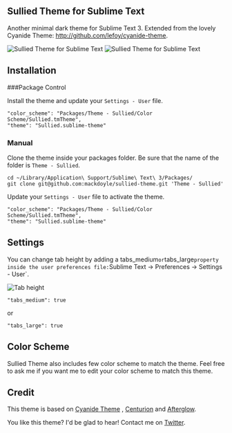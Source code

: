 Sullied Theme for Sublime Text
------------------------------------------------------------------------

Another minimal dark theme for Sublime Text 3.
Extended from the lovely Cyanide Theme: http://github.com/lefoy/cyanide-theme.

![Sullied Theme for Sublime Text](http://sullied.png)
![Sullied Theme for Sublime Text](http://sullied.png)

Installation
------------------------------------------------------------------------

###Package Control

Install the theme and update your `Settings - User` file.

    "color_scheme": "Packages/Theme - Sullied/Color Scheme/Sullied.tmTheme",
    "theme": "Sullied.sublime-theme"

### Manual

Clone the theme inside your packages folder. Be sure that the name of the folder is `Theme - Sullied`.

    cd ~/Library/Application\ Support/Sublime\ Text\ 3/Packages/
    git clone git@github.com:mackdoyle/sullied-theme.git 'Theme - Sullied'

Update your `Settings - User` file to activate the theme.

    "color_scheme": "Packages/Theme - Sullied/Color Scheme/Sullied.tmTheme",
    "theme": "Sullied.sublime-theme"

Settings
------------------------------------------------------------------------

You can change tab height by adding a tabs_medium` or `tabs_large` property inside the user preferences file: `Sublime Text -> Preferences -> Settings - User`.

![Tab height](http://i.imgur.com/0NCrXVF.png)

```
"tabs_medium": true
```

or

```
"tabs_large": true
```

## Color Scheme

Sullied Theme also includes few color scheme to match the theme. Feel free to ask me if you want me to edit your color scheme to match this theme.

Credit
------------------------------------------------------------------------

This theme is based on [Cyanide Theme]( http://github.com/lefoy/cyanide-theme) ,  [Centurion](https://github.com/allanhortle/Centurion) and [Afterglow](http://yabatadesign.github.io/afterglow-theme/).

You like this theme? I'd be glad to hear! Contact me on [Twitter](https://twitter.com/mackdoyle).
